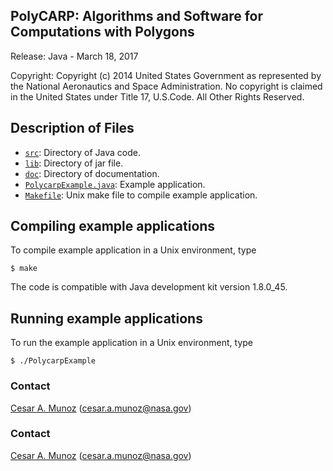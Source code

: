 PolyCARP: Algorithms and Software for Computations with Polygons
------------------------------------------------------

Release: Java - March 18, 2017

Copyright: Copyright (c) 2014 United States Government as represented by 
the National Aeronautics and Space Administration.  No copyright 
is claimed in the United States under Title 17, U.S.Code. All Other 
Rights Reserved. 

Description of Files
--------------------

* [`src`](src): Directory of Java code. 
* [`lib`](lib): Directory of jar file. 
* [`doc`](doc): Directory of documentation.
* [`PolycarpExample.java`](src/PolycarpExample.java): Example application.
* [`Makefile`](Makefile):  Unix make file to compile example application.

Compiling example applications
------------------------------

To compile example application in a Unix environment, type

```
$ make 
```

The code is compatible with Java development kit version 1.8.0_45.

Running example applications
----------------------------

To run the example application in a Unix environment, type

```
$ ./PolycarpExample
```

### Contact

[Cesar A. Munoz](http://shemesh.larc.nasa.gov/people/cam) (cesar.a.munoz@nasa.gov)

### Contact

[Cesar A. Munoz](http://shemesh.larc.nasa.gov/people/cam) (cesar.a.munoz@nasa.gov)
